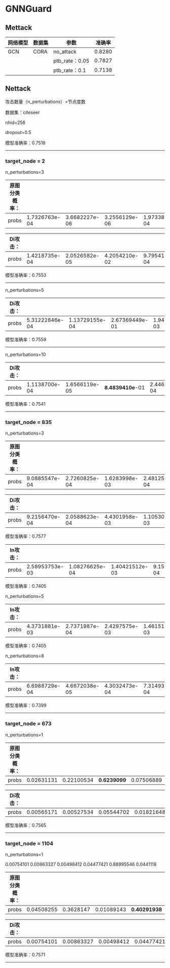 # GNNGuard

## Mettack

| 网络模型 | 数据集 | 参数           | 准确率 |
| -------- | ------ | -------------- | ------ |
| GCN      | CORA   | no_attack      | 0.8280 |
|          |        | ptb_rate：0.05 | 0.7827 |
|          |        | ptb_rate：0.1  | 0.7138 |

## Nettack

攻击数量（n_perturbations）=节点度数

数据集：citeseer

nhid=256

dropout=0.5

模型准确率：0.7518

------

### target_node = 2

n_perturbations=3

| 原图分类概率： |               |               |               |               |                   |               |
| -------------- | ------------- | ------------- | ------------- | ------------- | ----------------- | ------------- |
| probs          | 1.7326763e-04 | 3.6682227e-06 | 3.2556129e-06 | 1.9733849e-04 | **9.9956024e-01** | 6.2294312e-05 |

| Di攻击： |               |               |               |               |                   |               |
| -------- | ------------- | ------------- | ------------- | ------------- | ----------------- | ------------- |
| probs    | 1.4218735e-04 | 2.0526582e-05 | 4.2054210e-02 | 9.7954168e-04 | **9.5652556e-01** | 2.7797490e-04 |

模型准确率：0.7553

------

n_perturbations=5

| Di攻击： |                |                |                |                |                    |                |
| -------- | -------------- | -------------- | -------------- | -------------- | ------------------ | -------------- |
| probs    | 5.31222846e-04 | 1.13729155e-04 | 2.67369449e-01 | 1.94640784e-03 | **7.28962719e-01** | 1.07648724e-03 |

模型准确率：0.7559

------

n_perturbations=10

| Di攻击： |               |               |                   |               |               |               |
| -------- | ------------- | ------------- | ----------------- | ------------- | ------------- | ------------- |
| probs    | 1.1138700e-04 | 1.6566119e-05 | **8.4839410e**-01 | 2.4468792e-04 | 1.5109171e-01 | 1.4152337e-04 |

模型准确率：0.7541

------

### target_node = 835

n_perturbations=3

| 原图分类概率： |               |               |               |               |                   |                   |
| -------------- | ------------- | ------------- | ------------- | ------------- | ----------------- | ----------------- |
| probs          | 9.0885547e-04 | 2.7260825e-04 | 1.6283998e-03 | 2.4812532e-04 | 1.1325887e-03 | **9.9580950e-01** |

| Di攻击： |               |               |               |               |                   |               |
| -------- | ------------- | ------------- | ------------- | ------------- | ----------------- | ------------- |
| probs    | 9.2156470e-04 | 2.0588623e-04 | 4.4301958e-03 | 1.1053098e-03 | **9.2521888e-01** | 6.8118252e-02 |

模型准确率：0.7577

| In攻击： |                |                |                |                |                |                    |
| -------- | -------------- | -------------- | -------------- | -------------- | -------------- | ------------------ |
| probs    | 2.58953753e-03 | 1.08276625e-04 | 1.40421512e-03 | 9.15708602e-04 | 7.12281838e-02 | **9.23754036e-01** |

模型准确率：0.7405

n_perturbations=5

| In攻击： |               |               |               |               |               |                   |
| -------- | ------------- | ------------- | ------------- | ------------- | ------------- | ----------------- |
| probs    | 4.3731881e-03 | 2.7371987e-04 | 2.4297575e-03 | 1.4615151e-03 | 1.5104952e-01 | **8.4041232e-01** |

模型准确率：0.7405

n_perturbations=8

| In攻击： |               |               |               |               |                   |               |
| -------- | ------------- | ------------- | ------------- | ------------- | ----------------- | ------------- |
| probs    | 6.6988729e-04 | 4.6672038e-05 | 4.3032473e-04 | 7.3149381e-04 | **9.9786931e-01** | 2.5229124e-04 |

模型准确率：0.7399

------

### target_node = 673

n_perturbations=1

| 原图分类概率： |            |            |               |            |            |            |
| -------------- | ---------- | ---------- | ------------- | ---------- | ---------- | ---------- |
| probs          | 0.02631131 | 0.22100534 | **0.6239099** | 0.07506889 | 0.03079453 | 0.02291001 |

| Di攻击： |            |            |            |            |                |            |
| -------- | ---------- | ---------- | ---------- | ---------- | -------------- | ---------- |
| probs    | 0.00565171 | 0.00527534 | 0.05544702 | 0.01821648 | **0.90212035** | 0.01328904 |

模型准确率：0.7565

------

### target_node = 1104

n_perturbations=1

0.00754101 0.00863327 0.00498412 0.04477421 0.88995546 0.0441118

| 原图分类概率： |            |           |            |                |        |            |
| -------------- | ---------- | --------- | ---------- | -------------- | ------ | ---------- |
| probs          | 0.04508255 | 0.3628147 | 0.01089143 | **0.40291938** | 0.0286 | 0.14969192 |

| Di攻击： |            |            |            |            |                |           |
| -------- | ---------- | ---------- | ---------- | ---------- | -------------- | --------- |
| probs    | 0.00754101 | 0.00863327 | 0.00498412 | 0.04477421 | **0.88995546** | 0.0441118 |

模型准确率：0.7571

------


